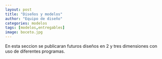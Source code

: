```yaml
---
layout: post
title: "Diseños y modelos"
author: "Equipo de diseño"
categories: modelos
tags: [modelos,entregables]
image: boceto.jpg
---
```


En esta seccion se publicaran futuros diseños en 2 y tres dimensiones con uso de diferentes programas. 
